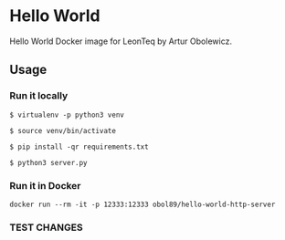 # Hello World

Hello World Docker image for LeonTeq by Artur Obolewicz.

## Usage

### Run it locally

```
$ virtualenv -p python3 venv

$ source venv/bin/activate

$ pip install -qr requirements.txt

$ python3 server.py
```

### Run it in Docker

```
docker run --rm -it -p 12333:12333 obol89/hello-world-http-server
```

### TEST CHANGES
